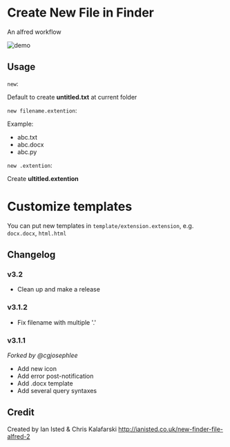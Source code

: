 # Create New File in Finder
An alfred workflow

![demo](https://thumbs.gfycat.com/NauticalSardonicAbyssiniancat-size_restricted.gif)

## Usage
`new`:

Default to create **untitled.txt** at current folder

`new filename.extention`:

Example:

* abc.txt
* abc.docx
* abc.py

`new .extention`:

Create **ultitled.extention**

# Customize templates
You can put new templates in `template/extension.extension`, e.g. `docx.docx`, `html.html`

## Changelog
### v3.2
* Clean up and make a release

### v3.1.2
* Fix filename with multiple '.'

### v3.1.1
*Forked by @cgjosephlee*

* Add new icon
* Add error post-notification
* Add .docx template
* Add several query syntaxes

## Credit
Created by Ian Isted & Chris Kalafarski
http://ianisted.co.uk/new-finder-file-alfred-2
